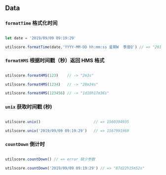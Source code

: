 ## Data 

### `formatTime` 格式化时间

```javascript

let date = '2019/09/09 09:19:29'

utilscore.formatTime(date,'YYYY-MM-DD hh:mm:ss 星期W  季度Q') // => "2019-09-09 09:19:29 星期一  季度3"

```

### `formatHMS` 根据时间戳（秒）返回 HMS 格式

```javascript

utilscore.formatHMS(123)    // -> "2m3s"

utilscore.formatHMS(1234)   // -> "20m34s"

utilscore.formatHMS(123456) // -> "1d10h17m36s"

```

### `unix` 获取时间戳 (秒)

```javascript

utilscore.unix()                        // => 1560394935

utilscore.unix('2019/09/09 09:19:29')   // => 1567991969

```

### `countDown` 倒计时

```javascript

utilscore.countDown() // => error 缺少参数

utilscore.countDown('2019/09/09 09:19:29') // => "87d22h15m52s"

```

